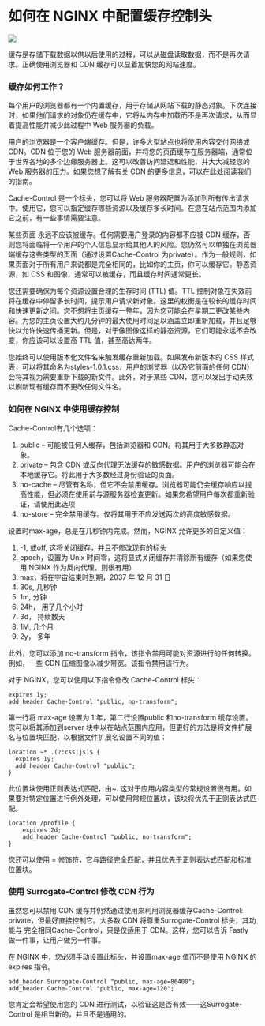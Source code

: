 # 如何在 NGINX 中配置缓存控制头

![](https://fudongdong-statics.oss-cn-beijing.aliyuncs.com/images/20220430/541461df6dca45498a9960f79f9a7de8.png?x-oss-process=image/auto-orient,1/interlace,1/quality,q_50/format,jpg)


缓存是存储下载数据以供以后使用的过程，可以从磁盘读取数据，而不是再次请求。正确使用浏览器和 CDN 缓存可以显着加快您的网站速度。


### 缓存如何工作？


每个用户的浏览器都有一个内置缓存，用于存储从网站下载的静态对象。下次连接时，如果他们请求的对象仍在缓存中，它将从内存中加载而不是再次请求，从而显着提高性能并减少此过程中 Web 服务器的负载。

用户的浏览器是一个客户端缓存。但是，许多大型站点也将使用内容交付网络或 CDN。CDN 位于您的 Web 服务器前面，并将您的页面缓存在服务器端，通常位于世界各地的多个边缘服务器上。这可以改善访问延迟和性能，并大大减轻您的 Web 服务器的压力。如果您想了解有关 CDN 的更多信息，可以在此处阅读我们的指南。

Cache-Control 是一个标头，您可以将 Web 服务器配置为添加到所有传出请求中。使用它，您可以指定缓存哪些资源以及缓存多长时间。在您在站点范围内添加它之前，有一些事情需要注意。

某些页面 永远不应该被缓存。任何需要用户登录的内容都不应被 CDN 缓存，否则您将面临将一个用户的个人信息显示给其他人的风险。您仍然可以单独在浏览器端缓存这些类型的页面（通过设置Cache-Control 为private）。作为一般规则，如果页面对于所有用户来说都是完全相同的，比如你的主页，你可以缓存它。静态资源，如 CSS 和图像，通常可以被缓存，而且缓存时间通常更长。

您还需要确保为每个资源设置合理的生存时间 (TTL) 值。TTL 控制对象在失效前将在缓存中停留多长时间，提示用户请求新对象。这里的权衡是在较长的缓存时间和快速更新之间。您不想将主页缓存一整年，因为您可能会在星期二更改某些内容。为您的主页设置大约几分钟的最大使用时间足以涵盖立即重新加载，并且足够快以允许快速传播更新。但是，对于像图像这样的静态资源，它们可能永远不会改变，你应该可以设置高 TTL 值，甚至高达两年。

您始终可以使用版本化文件名来触发缓存重新加载。如果发布新版本的 CSS 样式表，可以将其命名为styles-1.0.1.css，用户的浏览器（以及它前面的任何 CDN）会将其视为需要重新下载的新文件。此外，对于某些 CDN，您可以发出手动失效以刷新现有缓存而不更改任何文件名。


### 如何在 NGINX 中使用缓存控制


Cache-Control有几个选项：

1. public – 可能被任何人缓存，包括浏览器和 CDN。将其用于大多数静态对象。
2. private – 包含 CDN 或反向代理无法缓存的敏感数据。用户的浏览器可能会在本地缓存它。将此用于大多数经过身份验证的页面。
3. no-cache – 尽管有名称，但它不会禁用缓存。浏览器可能仍会缓存响应以提高性能，但必须在使用前与源服务器检查更新。如果您希望用户每次都重新验证，请使用此选项
4. no-store – 完全禁用缓存。仅将其用于不应发送两次的高度敏感数据。


设置时max-age，总是在几秒钟内完成。然而，NGINX 允许更多的自定义值：

1. -1, 或off, 这将关闭缓存，并且不修改现有的标头
2. epoch，设置为 Unix 时间零，这将显式关闭缓存并清除所有缓存（如果您使用 NGINX 作为反向代理，则很有用）
3. max，将在宇宙结束时到期，2037 年 12 月 31 日
4. 30s, 几秒钟
5. 1m, 分钟
6. 24h， 用了几个小时
7. 3d， 持续数天
8. 1M, 几个月
9. 2y， 多年

此外，您可以添加 no-transform 指令，该指令禁用可能对资源进行的任何转换。例如，一些 CDN 压缩图像以减少带宽。该指令禁用该行为。

对于 NGINX，您可以使用以下指令修改 Cache-Control 标头：

```nginx
expires 1y;
add_header Cache-Control "public, no-transform";
```

第一行将 max-age 设置为 1 年，第二行设置public 和no-transform 缓存设置。您可以将其添加到server 块中以在站点范围内应用，但更好的方法是将文件扩展名与位置块匹配，以根据文件扩展名设置不同的值：

```nginx
location ~* .(?:css|js)$ {
  expires 1y;
  add_header Cache-Control "public";
}
```

此位置块使用正则表达式匹配，由~. 这对于应用内容类型的常规设置很有用。如果要对特定位置进行例外处理，可以使用常规位置块，该块将优先于正则表达式匹配。

```nginx
location /profile {
    expires 2d;
    add_header Cache-Control "public, no-transform";
}
```

您还可以使用 = 修饰符，它与路径完全匹配，并且优先于正则表达式匹配和标准位置块。

### 使用 Surrogate-Control 修改 CDN 行为


虽然您可以禁用 CDN 缓存并仍然通过使用来利用浏览器缓存Cache-Control: private，但最好直接控制它。大多数 CDN 将尊重Surrogate-Control 标头，其功能与 完全相同Cache-Control，只是仅适用于 CDN。这样，您可以告诉 Fastly 做一件事，让用户做另一件事。

在 NGINX 中，您必须手动设置此标头，并设置max-age 值而不是使用 NGINX 的expires 指令。


```nginx
add_header Surrogate-Control "public, max-age=86400";
add_header Cache-Control "public, max-age=120";
```

您肯定会希望使用您的 CDN 进行测试，以验证这是否有效——这Surrogate-Control 是相当新的，并且不是通用的。
